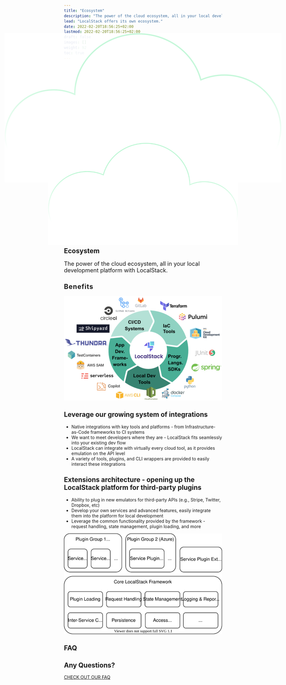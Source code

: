```yaml
---
title: "Ecosystem"
description: "The power of the cloud ecosystem, all in your local development platform with LocalStack."
lead: "LocalStack offers its own ecosystem."
date: 2022-02-20T18:56:25+02:00
lastmod: 2022-02-20T18:56:25+02:00
draft: false
images: []
weight: 92
toc: true
---
```

<section class="section section-sm bg-gradient-dark pb-10">
    <div class="position-absolute w-100 section pb-7 pt-7 d-none d-md-block">
      <div class="container">
        <div class="row justify-content-center align-items-center">
            <div class="col-3">
            <img
                class="w-100"
                style="transform: scale(1.75); opacity: .9;"
                src="/images/heroes/cloud.svg"
            />
            </div>
            <div class="col-1">
            </div>
            <div class="col-2"></div>
            <div class="col-1">
            </div>
            <div class="col-3">
            <img
                class="w-100"
                style="transform: scaleX(-1) scale(1.2)"
                src="/images/heroes/cloud.svg"
            />
            </div>
        </div>
        </div>
    </div>
    <div class="container pb-7 pt-7">
      <div class="row justify-content-center align-items-center text-white">
        <h1 class="text-center m-0 pt-5">Ecosystem</h1>
        <p class="text-center mt-4 mb-n6" style="font-size: 18px">
            The power of the cloud ecosystem, all in your local development platform with LocalStack.
        </p>
      </div>
    </div>
</section>
<section class="section pb-n8">
    <div class="container overlay-card mt-n11">
      <div class="row px-4 px-md-8">
          <div class="strike-dark">
            <h2 style="letter-spacing: 0.05em">Benefits</h2>
          </div>
        </div>
      <div class="px-4 px-md-5 d-flex-column">
        <div class="row align-items-center mt-6">
            <div class="col-12 col-md-8 col-lg-6 order-1 order-lg-0" style="text-align: center">
                <img src="ecosystem.png" class="img-fluid"/>
            </div>
            <div class="col-12 col-lg-6">
                <h2>Leverage our growing system of integrations</h2>
                <ul>
                    <li>Native integrations with key tools and platforms - from Infrastructure-as-Code frameworks to CI systems</li>
                    <li>We want to meet developers where they are - LocalStack fits seamlessly into your existing dev flow</li>
                    <li>LocalStack can integrate with virtually every cloud tool, as it provides emulation on the API level</li>
                    <li>A variety of tools, plugins, and CLI wrappers are provided to easily interact these integrations</li>
                </ul>
            </div>
        </div>
        <div class="row align-items-center my-6">
            <div class="col-12 col-lg-6">
                <h2>Extensions architecture - opening up the LocalStack platform for third-party plugins</h2>
                <ul>
                  <li>Ability to plug in new emulators for third-party APIs (e.g., Stripe, Twitter, Dropbox, etc)</li>
                  <li>Develop your own services and advanced features, easily integrate them into the platform for local development</li>
                  <li>Leverage the common functionality provided by the framework - request handling, state management, plugin loading, and more</li>
                </ul>
            </div>
            <div class="col-12 col-md-8 col-lg-6">
                <img src="extArchitecture.svg" class="img-fluid"/>
            </div>
        </div>
        </div>
    </div>
</section>
<section class="section container">
  <div class="strike-dark">
    <h2 class="text-center">FAQ</h2>
  </div>
    <div class="container overlay-card mt-6 pb-5 d-flex flex-column align-items-center">
        <h1 class="text-center">Any Questions?</h1>
        <a class="btn btn-primary btn-lg" style="width: 300px" href="/faq">CHECK OUT OUR FAQ</a>
    </div>
</section>